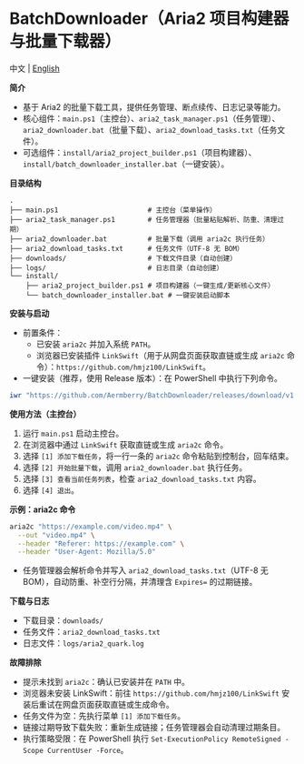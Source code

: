 # BatchDownloader（Aria2 项目构建器与批量下载器）

中文 | [English](README_EN.md)

**简介**
- 基于 Aria2 的批量下载工具，提供任务管理、断点续传、日志记录等能力。
- 核心组件：`main.ps1`（主控台）、`aria2_task_manager.ps1`（任务管理）、`aria2_downloader.bat`（批量下载）、`aria2_download_tasks.txt`（任务文件）。
- 可选组件：`install/aria2_project_builder.ps1`（项目构建器）、`install/batch_downloader_installer.bat`（一键安装）。

**目录结构**
```
.
├── main.ps1                      # 主控台（菜单操作）
├── aria2_task_manager.ps1        # 任务管理器（批量粘贴解析、防重、清理过期）
├── aria2_downloader.bat          # 批量下载（调用 aria2c 执行任务）
├── aria2_download_tasks.txt      # 任务文件（UTF-8 无 BOM）
├── downloads/                    # 下载文件目录（自动创建）
├── logs/                         # 日志目录（自动创建）
└── install/
    ├── aria2_project_builder.ps1 # 项目构建器（一键生成/更新核心文件）
    └── batch_downloader_installer.bat # 一键安装启动脚本
```

**安装与启动**
- 前置条件：
  - 已安装 `aria2c` 并加入系统 `PATH`。
  - 浏览器已安装插件 `LinkSwift`（用于从网盘页面获取直链或生成 `aria2c` 命令）：`https://github.com/hmjz100/LinkSwift`。
- 一键安装（推荐，使用 Release 版本）：在 PowerShell 中执行下列命令。
```powershell
iwr "https://github.com/Aermberry/BatchDownloader/releases/download/v1.0.0/batch_downloader_installer.bat" -OutFile "$env:TEMP\install.bat"; & "$env:TEMP\install.bat"
```


**使用方法（主控台）**

1. 运行 `main.ps1` 启动主控台。
2. 在浏览器中通过 `LinkSwift` 获取直链或生成 `aria2c` 命令。
3. 选择 `[1] 添加下载任务`，将一行一条的 `aria2c` 命令粘贴到控制台，回车结束。
4. 选择 `[2] 开始批量下载`，调用 `aria2_downloader.bat` 执行任务。
5. 选择 `[3] 查看当前任务列表`，检查 `aria2_download_tasks.txt` 内容。
6. 选择 `[4] 退出`。

**示例：aria2c 命令**
```bash
aria2c "https://example.com/video.mp4" \
  --out "video.mp4" \
  --header "Referer: https://example.com" \
  --header "User-Agent: Mozilla/5.0"
```
- 任务管理器会解析命令并写入 `aria2_download_tasks.txt`（UTF-8 无 BOM），自动防重、补空行分隔，并清理含 `Expires=` 的过期链接。

**下载与日志**
- 下载目录：`downloads/`
- 任务文件：`aria2_download_tasks.txt`
- 日志文件：`logs/aria2_quark.log`

**故障排除**
- 提示未找到 `aria2c`：确认已安装并在 `PATH` 中。
- 浏览器未安装 LinkSwift：前往 `https://github.com/hmjz100/LinkSwift` 安装后重试在网盘页面获取直链或生成命令。
- 任务文件为空：先执行菜单 `[1] 添加下载任务`。
- 链接过期导致下载失败：重新生成链接；任务管理器会自动清理过期条目。
- 执行策略受限：在 PowerShell 执行 `Set-ExecutionPolicy RemoteSigned -Scope CurrentUser -Force`。